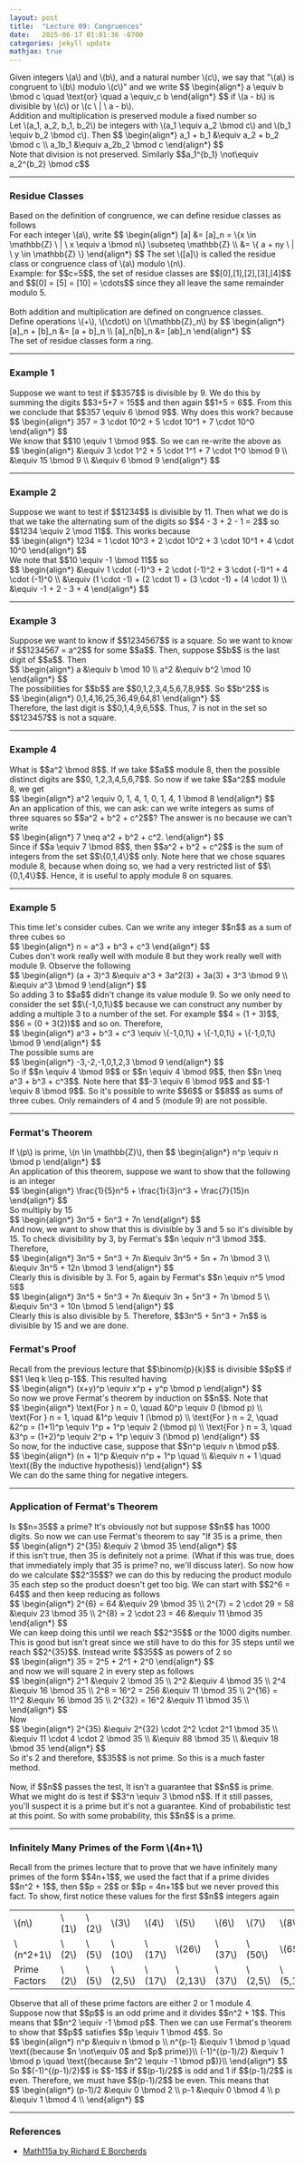 ```yaml
---
layout: post
title:  "Lecture 09: Congruences"
date:   2025-06-17 01:01:36 -0700
categories: jekyll update
mathjax: true
---
```

<div class="def">
Given integers \(a\) and \(b\), and a natural number \(c\), we say that "\(a\) is congruent to \(b\) modulo \(c\)" and we write 
$$
\begin{align*}
a \equiv b \bmod c \quad \text{or} \quad a \equiv_c b
\end{align*}
$$
if \(a - b\) is divisible by \(c\) or \(c \ | \ a - b\).
</div>
<!----------------------------------------------------------------------->
Addition and multiplication is preserved module a fixed number so
<!----------------------------------------------------------------------->
<div class="prop">
Let \(a_1, a_2, b_1, b_2\) be integers with \(a_1 \equiv a_2 \bmod c\) and \(b_1 \equiv b_2 \bmod c\). Then 
$$
\begin{align*}
a_1 + b_1 &\equiv a_2 + b_2 \bmod c \\
a_1b_1 &\equiv a_2b_2 \bmod c
\end{align*}
$$
</div>
<!----------------------------------------------------------------------->
Note that division is not preserved. Similarly $$a_1^{b_1} \not\equiv a_2^{b_2} \bmod c$$
<!----------------------------------------------------------------------->
<hr>
<h3>Residue Classes</h3>
Based on the definition of congruence, we can define residue classes as follows
<div class="def">
For each integer \(a\), write
$$
\begin{align*}
[a] &= [a]_n = \{x \in \mathbb{Z} \ | \ x \equiv a \bmod n\} \subseteq \mathbb{Z} \\
    &= \{ a + ny \ | \ y \in \mathbb{Z} \}
\end{align*}
$$
The set \([a]\) is called the residue class or congruence class of \(a\) modulo \(n\).
</div>
<!----------------------------------------------------------------------->
Example: for $$c=5$$, the set of residue classes are $$[0],[1],[2],[3],[4]$$ and $$[0] = [5] = [10] = \cdots$$ since they all leave the same remainder modulo 5. 
<br>
<br>
Both addition and multiplication are defined on congruence classes.
<!----------------------------------------------------------------------->
<div class="def">
Define operations \(+\), \(\cdot\) on \(\mathbb{Z}_n\) by
	$$
	\begin{align*}
	[a]_n + [b]_n &= [a + b]_n \\
	[a]_n[b]_n &= [ab]_n
	\end{align*}
	$$
</div>
The set of residue classes form a ring.
<!----------------------------------------------------------------------->
<hr>
<h3>Example 1</h3>
Suppose we want to test if $$357$$ is divisible by 9. We do this by summing the digits $$3+5+7 = 15$$ and then again $$1+5 = 6$$. From this we conclude that $$357 \equiv 6 \bmod 9$$. Why does this work? because
<div>
$$
\begin{align*}
357 = 3 \cdot 10^2 + 5 \cdot 10^1 + 7 \cdot 10^0
\end{align*}
$$
</div>
We know that $$10 \equiv 1 \bmod 9$$. So we can re-write the above as
<div>
$$
\begin{align*}
&\equiv 3 \cdot 1^2 + 5 \cdot 1^1 + 7 \cdot 1^0 \bmod 9 \\
&\equiv 15 \bmod 9 \\
&\equiv 6 \bmod 9
\end{align*}
$$
</div>
<!----------------------------------------------------------------------->
<hr>
<h3>Example 2</h3>
Suppose we want to test if $$1234$$ is divisible by 11. Then what we do is that we take the alternating sum of the digits so $$4 - 3 + 2 - 1 = 2$$ so $$1234 \equiv 2 \mod 11$$. This works because 
<div>
$$
\begin{align*}
1234 = 1 \cdot 10^3 + 2 \cdot 10^2 + 3 \cdot 10^1 + 4 \cdot 10^0
\end{align*}
$$
</div>
We note that $$10 \equiv -1 \bmod 11$$ so
<div>
$$
\begin{align*}
&\equiv 1 \cdot (-1)^3 + 2 \cdot (-1)^2 + 3 \cdot (-1)^1 + 4 \cdot (-1)^0 \\
&\equiv (1 \cdot -1) + (2 \cdot 1) + (3 \cdot -1) + (4 \cdot 1) \\
&\equiv -1 + 2 - 3 + 4
\end{align*}
$$
</div>
<!----------------------------------------------------------------------->
<hr>
<h3>Example 3</h3>
Suppose we want to know if $$1234567$$ is a square. So we want to know if $$1234567 = a^2$$ for some $$a$$. Then, suppose $$b$$ is the last digit of $$a$$. Then
<div>
$$
\begin{align*}
a &\equiv b \mod 10 \\
a^2 &\equiv b^2 \mod 10 
\end{align*}
$$
</div>
The possibilities for $$b$$ are $$0,1,2,3,4,5,6,7,8,9$$. So $$b^2$$ is 
<div>
$$
\begin{align*}
0,1,4,16,25,36,49,64,81
\end{align*}
$$
</div>
Therefore, the last digit is $$0,1,4,9,6,5$$. Thus, 7 is not in the set so $$123457$$ is not a square.
<!----------------------------------------------------------------------->
<hr>
<h3>Example 4</h3>
What is $$a^2 \bmod 8$$. If we take $$a$$ module 8, then the possible distinct digits are $$0, 1,2,3,4,5,6,7$$. So now if we take $$a^2$$ module 8, we get
<div>
$$
\begin{align*}
a^2 \equiv 0, 1, 4, 1, 0, 1, 4, 1 \bmod 8
\end{align*}
$$
</div>
An an application of this, we can ask: can we write integers as sums of three squares so $$a^2 + b^2 + c^2$$? The answer is no because we can't write 
<div>
$$
\begin{align*}
7 \neq a^2 + b^2 + c^2.
\end{align*}
$$
</div>
Since if $$a \equiv 7 \bmod 8$$, then $$a^2 + b^2 + c^2$$ is the sum of integers from the set $$\{0,1,4\}$$ only. Note here that we chose squares module 8, because when doing so, we had a very restricted list of $$\{0,1,4\}$$. Hence, it is useful to apply module 8 on squares.
<!----------------------------------------------------------------------->
<hr>
<h3>Example 5</h3>
This time let's consider cubes. Can we write any integer $$n$$ as a sum of three cubes so 
<div>
$$
\begin{align*}
n = a^3 + b^3 + c^3
\end{align*}
$$
</div>
Cubes don't work really well with module 8 but they work really well with module 9. Observe the following
<div>
$$
\begin{align*}
(a + 3)^3 &\equiv a^3 + 3a^2(3) + 3a(3) + 3^3 \bmod 9 \\
&\equiv a^3 \bmod 9
\end{align*}
$$
</div>
So adding 3 to $$a$$ didn't change its value module 9. So we only need to consider the set $$\{-1,0,1\}$$ because we can construct any number by adding a multiple 3 to a number of the set. For example $$4 = (1 + 3)$$, $$6 = (0 + 3(2))$$ and so on. Therefore,
<div>
$$
\begin{align*}
a^3 + b^3 + c^3 \equiv \{-1,0,1\} + \{-1,0,1\} + \{-1,0,1\} \bmod 9
\end{align*}
$$
</div>
The possible sums are
<div>
$$
\begin{align*}
-3,-2,-1,0,1,2,3 \bmod 9
\end{align*}
$$
</div>
So if $$n \equiv 4 \bmod 9$$ or $$n \equiv 4 \bmod 9$$, then $$n \neq a^3 + b^3 + c^3$$. Note here that $$-3 \equiv 6 \bmod 9$$ and $$-1 \equiv 8 \bmod 9$$. So it's possible to write $$6$$ or $$8$$ as sums of three cubes. Only remainders of 4 and 5 (module 9) are not possible.
<!----------------------------------------------------------------------->
<hr>
<h3>Fermat's Theorem</h3>
<div class="thm">
	If \(p\) is prime, \(n \in \mathbb{Z}\), then
	$$
	\begin{align*}
	n^p \equiv n \bmod p
	\end{align*}
	$$
</div>
<!---------------------------------------------------------------->
An application of this theorem, suppose we want to show that the following is an integer
<div>
$$
\begin{align*}
\frac{1}{5}n^5 + \frac{1}{3}n^3 + \frac{7}{15}n
\end{align*}
$$
</div>
So multiply by 15
<div>
$$
\begin{align*}
3n^5 + 5n^3 + 7n
\end{align*}
$$
</div>
And now, we want to show that this is divisible by 3 and 5 so it's divisible by 15. To check divisibility by 3, by Fermat's $$n \equiv n^3 \bmod 3$$. Therefore,
<div>
$$
\begin{align*}
3n^5 + 5n^3 + 7n &\equiv 3n^5 + 5n + 7n \bmod 3 \\
                 &\equiv 3n^5 + 12n \bmod 3
\end{align*}
$$
</div>
Clearly this is divisible by 3. For 5, again by Fermat's $$n \equiv n^5 \mod 5$$ 
<div>
$$
\begin{align*}
3n^5 + 5n^3 + 7n &\equiv 3n + 5n^3 + 7n \bmod 5 \\
                 &\equiv 5n^3 + 10n \bmod 5
\end{align*}
$$
</div>
Clearly this is also divisible by 5. Therefore, $$3n^5 + 5n^3 + 7n$$ is divisible by 15 and we are done.
<br>
<h3>Fermat's Proof</h3>
Recall from the previous lecture that $$\binom{p}{k}$$ is divisible $$p$$ if $$1 \leq k \leq p-1$$. This resulted having
<div>
$$
\begin{align*}
(x+y)^p \equiv x^p + y^p \bmod p
\end{align*}
$$
</div>
So now we prove Fermat's theorem by induction on $$n$$. Note that 
<div>
	$$
	\begin{align*}
	\text{For } n = 0, \quad &0^p \equiv 0 (\bmod p) \\
	\text{For } n = 1, \quad &1^p \equiv 1 (\bmod p) \\
	\text{For } n = 2, \quad &2^p = (1+1)^p \equiv 1^p + 1^p \equiv 2 (\bmod p) \\
	\text{For } n = 3, \quad &3^p = (1+2)^p \equiv 2^p + 1^p \equiv 3 (\bmod p)
	\end{align*}
	$$
</div>
So now, for the inductive case, suppose that $$n^p \equiv n \bmod p$$. 
<div>
	$$
	\begin{align*}
	(n + 1)^p &\equiv n^p + 1^p \quad \\
	          &\equiv n + 1 \quad \text{(By the inductive hypothesis)}
	\end{align*}
	$$
</div>
We can do the same thing for negative integers.
<!----------------------------------------------------------------------->
<hr>
<h3>Application of Fermat's Theorem</h3>
Is $$n=35$$ a prime? It's obviously not but suppose $$n$$ has 1000 digits. 
So now we can use Fermat's theorem to say "If 35 is a prime, then
<div>
	$$
	\begin{align*}
	2^{35} &\equiv 2 \bmod 35
	\end{align*}
	$$
</div>
if this isn't true, then 35 is definitely not a prime. (What if this was true, does that immediately imply that 35 is prime? no, we'll discuss later). So now how do we calculate $$2^35$$? we can do this by reducing the product modulo 35 each step so the product doesn't get too big. We can start with $$2^6 = 64$$ and then keep reducing as follows
<div>
	$$
	\begin{align*}
	2^{6} = 64 &\equiv 29 \bmod 35 \\
	2^{7} = 2 \cdot 29 = 58 &\equiv 23 \bmod 35 \\
	2^{8} = 2 \cdot 23 = 46 &\equiv 11 \bmod 35 
	\end{align*}
	$$
</div>
We can keep doing this until we reach $$2^35$$ or the 1000 digits number. This is good but isn't great since we still have to do this for 35 steps until we reach $$2^{35}$$. Instead write $$35$$ as powers of 2 so
<div>
	$$
	\begin{align*}
	35 = 2^5 + 2^1 + 2^0
	\end{align*}
	$$
</div> 
and now we will square 2 in every step as follows
<div>
	$$
	\begin{align*}
	2^1 &\equiv 2 \bmod 35 \\
	2^2 &\equiv 4 \bmod 35 \\
	2^4 &\equiv 16 \bmod 35 \\
	2^8 = 16^2 = 256 &\equiv 11 \bmod 35 \\
	2^{16} = 11^2 &\equiv 16 \bmod 35 \\
	2^{32} = 16^2 &\equiv 11 \bmod 35 \\
	\end{align*}
	$$
</div>
Now 
<div>
	$$
	\begin{align*}
	2^{35} &\equiv 2^{32} \cdot 2^2 \cdot 2^1 \bmod 35 \\
	       &\equiv 11 \cdot 4 \cdot 2 \bmod 35 \\
		   &\equiv 88 \bmod 35 \\
		   &\equiv 18 \bmod 35
	\end{align*}
	$$
</div>
So it's 2 and therefore, $$35$$ is not prime. So this is a much faster method.
<br>
<br>
Now, if $$n$$ passes the test, It isn't a guarantee that $$n$$ is prime. What we might do is test if $$3^n \equiv 3 \bmod n$$. If it still passes, you'll suspect it is a prime but it's not a guarantee. Kind of probabilistic test at this point. So with some probability, this $$n$$ is a prime. 
<!----------------------------------------------------------------------->
<hr>
<h3>Infinitely Many Primes of the Form \(4n+1\)</h3>
Recall from the primes lecture that to prove that we have infinitely many primes of the form $$4n+1$$, we used the fact that if a prime divides $$n^2 + 1$$, then $$p = 2$$ or $$p = 4n+1$$ but we never proved this fact. To show, first notice these values for the first $$n$$ integers again
<table>
	<tr>
		<td>\(n\)</td> <td>\(1\)</td> <td>\(2\)</td> 
		<td>\(3\)</td> <td>\(4\)</td> <td>\(5\)</td> 
		<td>\(6\)</td> <td>\(7\)</td> <td>\(8\)</td>
	</tr>
	<!---->
	<tr>
	<td>\(n^2+1\)</td> <td>\(2\)</td> <td>\(5\)</td> 
	<td>\(10\)</td> <td>\(17\)</td> <td>\(26\)</td> 
	<td>\(37\)</td> <td>\(50\)</td> <td>\(65\)</td> 
	</tr>
	<!---->
	<tr>
		<td>Prime Factors</td> 
	<td>\(2\)</td> <td>\(5\)</td> <td>\(2,5\)</td> 
	<td>\(17\)</td> <td>\(2,13\)</td> <td>\(37\)</td> 
	<td>\(2,5\)</td> <td>\(5,13\)</td> 
    </tr>
</table>
Observe that all of these prime factors are either 2 or 1 module 4. 
<br>
Suppose now that $$p$$ is an odd prime and it divides $$n^2 + 1$$. This means that $$n^2 \equiv -1 \bmod p$$. Then we can use Fermat's theorem to show that $$p$$ satisfies $$p \equiv 1 \bmod 4$$. So
<div>
	$$
	\begin{align*}
	n^p &\equiv n \bmod p \\
	n^{p-1} &\equiv 1 \bmod p \quad \text{(because $n \not\equiv 0$ and $p$ prime)}\\
	(-1)^{(p-1)/2} &\equiv 1 \bmod p \quad \text{(because $n^2 \equiv -1 \bmod p$)}\\
	\end{align*}
	$$
</div>
So $$(-1)^{(p-1)/2}$$ is $$-1$$ if $$(p-1)/2$$ is odd and 1 if $$(p-1)/2$$ is even. Therefore, we must have $$(p-1)/2$$ be even. This means that
<div>
	$$
	\begin{align*}
	(p-1)/2 &\equiv 0 \bmod 2 \\
	p-1 &\equiv 0 \bmod 4 \\	
	p &\equiv 1 \bmod 4 \\	
	\end{align*}
	$$
</div>
<!----------------------------------------------------------------------->
<hr>
<h3>References</h3>
<ul>
<li><a href="https://www.youtube.com/watch?v=TBolWCObRgg">Math115a by Richard E Borcherds</a></li>
</ul>






















